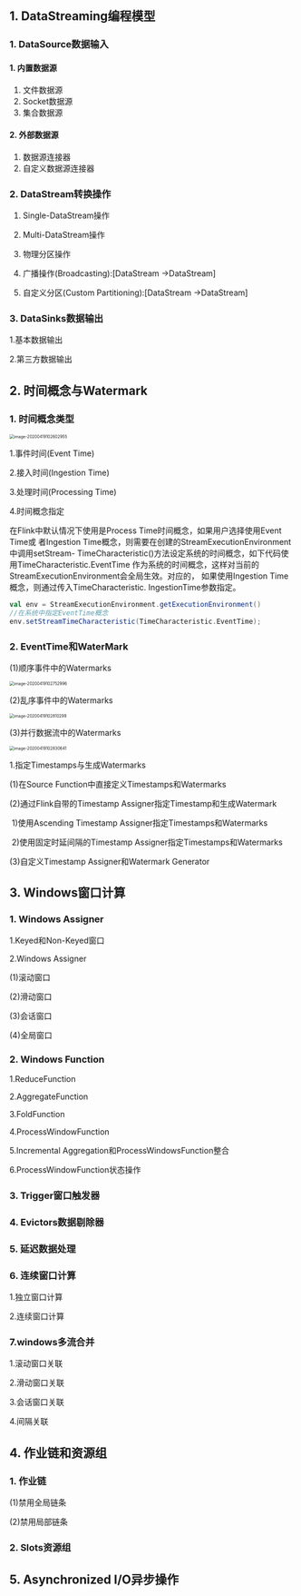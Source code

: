 ## 1. DataStreaming编程模型

### 1. DataSource数据输入

#### 1. **内置数据源**

   1. 文件数据源
   2. Socket数据源
   3. 集合数据源

   

#### 2. **外部数据源**

   1. 数据源连接器
   2. 自定义数据源连接器

### 2. DataStream转换操作

1. Single-DataStream操作



2. Multi-DataStream操作



3. 物理分区操作



4. 广播操作(Broadcasting):[DataStream ->DataStream]



5. 自定义分区(Custom Partitioning):[DataStream ->DataStream]

### 3. DataSinks数据输出

1.基本数据输出



2.第三方数据输出



## 2. 时间概念与Watermark

### 1. 时间概念类型

<img src="https://tva1.sinaimg.cn/large/007S8ZIlgy1ge4l051mo3j30v00du45z.jpg" alt="image-20200419102602955" style="zoom:50%;" />

1.事件时间(Event Time)

2.接入时间(Ingestion Time)

3.处理时间(Processing Time)

4.时间概念指定

在Flink中默认情况下使用是Process Time时间概念，如果用户选择使用Event Time或 者Ingestion Time概念，则需要在创建的StreamExecutionEnvironment中调用setStream- TimeCharacteristic()方法设定系统的时间概念，如下代码使用TimeCharacteristic.EventTime 作为系统的时间概念，这样对当前的StreamExecutionEnvironment会全局生效。对应的， 如果使用Ingestion Time概念，则通过传入TimeCharacteristic. IngestionTime参数指定。

```scala
val env = StreamExecutionEnvironment.getExecutionEnvironment()
//在系统中指定EventTime概念 
env.setStreamTimeCharacteristic(TimeCharacteristic.EventTime);
```



### 2. EventTime和WaterMark

(1)顺序事件中的Watermarks

<img src="https://tva1.sinaimg.cn/large/007S8ZIlgy1ge4l0bgy9yj30v009mgof.jpg" alt="image-20200419102752996" style="zoom:50%;" />



(2)乱序事件中的Watermarks

<img src="https://tva1.sinaimg.cn/large/007S8ZIlgy1ge4l0f6m6jj30v009m41c.jpg" alt="image-20200419102810299" style="zoom:50%;" />

(3)并行数据流中的Watermarks

<img src="https://tva1.sinaimg.cn/large/007S8ZIlgy1ge4l0iyj0vj30us0f6wkq.jpg" alt="image-20200419102830641" style="zoom:50%;" />

1.指定Timestamps与生成Watermarks

(1)在Source Function中直接定义Timestamps和Watermarks

(2)通过Flink自带的Timestamp Assigner指定Timestamp和生成Watermark

​	1)使用Ascending Timestamp Assigner指定Timestamps和Watermarks

​	2)使用固定时延间隔的Timestamp Assigner指定Timestamps和Watermarks

(3)自定义Timestamp Assigner和Watermark Generator



## 3. Windows窗口计算

### 1. Windows Assigner

1.Keyed和Non-Keyed窗口

2.Windows Assigner

(1)滚动窗口

(2)滑动窗口

(3)会话窗口

(4)全局窗口



### 2. Windows Function

1.ReduceFunction



2.AggregateFunction



3.FoldFunction



4.ProcessWindowFunction



5.Incremental Aggregation和ProcessWindowsFunction整合



6.ProcessWindowFunction状态操作



### 3. Trigger窗口触发器



### 4. Evictors数据剔除器



### 5. 延迟数据处理



### 6. 连续窗口计算

1.独立窗口计算

2.连续窗口计算



### 7.windows多流合并

1.滚动窗口关联

2.滑动窗口关联

3.会话窗口关联

4.间隔关联



## 4. 作业链和资源组

### 1. 作业链

(1)禁用全局链条

(2)禁用局部链条



### 2. Slots资源组



## 5. Asynchronized I/O异步操作